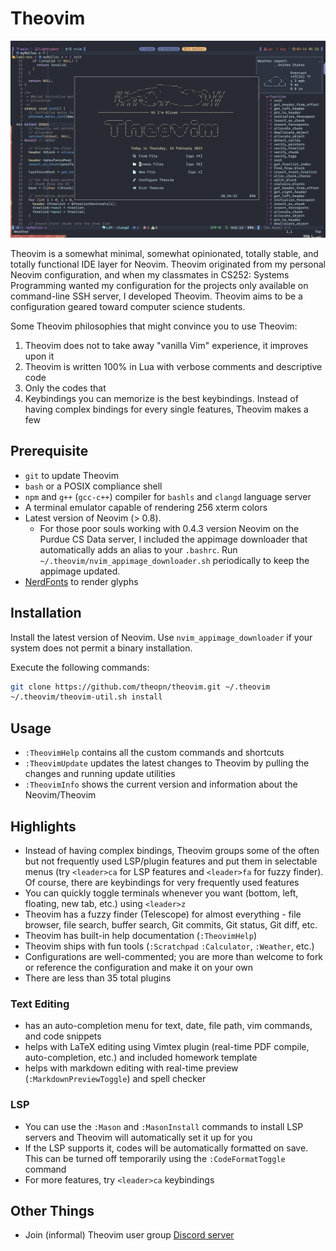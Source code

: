 # Theovim

![theovim-banner](./assets/theovim-banner.jpg)

Theovim is a somewhat minimal, somewhat opinionated, totally stable, and totally functional IDE layer for Neovim. Theovim originated from my personal Neovim configuration, and when my classmates in CS252: Systems Programming wanted my configuration for the projects only available on command-line SSH server, I developed Theovim. Theovim aims to be a configuration geared toward computer science students.

Some Theovim philosophies that might convince you to use Theovim:

1. Theovim does not to take away "vanilla Vim" experience, it improves upon it
2. Theovim is written 100% in Lua with verbose comments and descriptive code
3. Only the codes that 
4. Keybindings you can memorize is the best keybindings. Instead of having complex bindings for every single features, Theovim makes a few 

## Prerequisite

- `git` to update Theovim
- `bash` or a POSIX compliance shell
- `npm` and `g++` (`gcc-c++`) compiler for `bashls` and `clangd` language server
- A terminal emulator capable of rendering 256 xterm colors
- Latest version of Neovim (> 0.8).
  - For those poor souls working with 0.4.3 version Neovim on the Purdue CS Data server, I included the appimage downloader that automatically adds an alias to your `.bashrc`. Run `~/.theovim/nvim_appimage_downloader.sh` periodically to keep the appimage updated.
- [NerdFonts](https://www.nerdfonts.com/font-downloads) to render glyphs

## Installation

Install the latest version of Neovim. Use `nvim_appimage_downloader` if your system does not permit a binary installation.

Execute the following commands:

```bash
git clone https://github.com/theopn/theovim.git ~/.theovim
~/.theovim/theovim-util.sh install
```

## Usage

- `:TheovimHelp` contains all the custom commands and shortcuts
- `:TheovimUpdate` updates the latest changes to Theovim by pulling the changes and running update utilities
- `:TheovimInfo` shows the current version and information about the Neovim/Theovim

## Highlights

- Instead of having complex bindings, Theovim groups some of the often but not frequently used LSP/plugin features and put them in selectable menus (try `<leader>ca` for LSP features and `<leader>fa` for fuzzy finder). Of course, there are keybindings for very frequently used features
- You can quickly toggle terminals whenever you want (bottom, left, floating, new tab, etc.) using `<leader>z`
- Theovim has a fuzzy finder (Telescope) for almost everything - file browser, file search, buffer search, Git commits, Git status, Git diff, etc.
- Theovim has built-in help documentation (`:TheovimHelp`)
- Theovim ships with fun tools (`:Scratchpad` `:Calculator`, `:Weather`, etc.)
- Configurations are well-commented; you are more than welcome to fork or reference the configuration and make it on your own
- There are less than 35 total plugins

### Text Editing

- has an auto-completion menu for text, date, file path, vim commands, and code snippets
- helps with LaTeX editing using Vimtex plugin (real-time PDF compile, auto-completion, etc.) and included homework template
- helps with markdown editing with real-time preview (`:MarkdownPreviewToggle`) and spell checker

### LSP

- You can use the `:Mason` and `:MasonInstall` commands to install LSP servers and Theovim will automatically set it up for you
- If the LSP supports it, codes will be automatically formatted on save. This can be turned off temporarily using the `:CodeFormatToggle` command
- For more features, try `<leader>ca` keybindings

## Other Things

- Join (informal) Theovim user group [Discord server](https://discord.gg/er5EqNdkhH)

